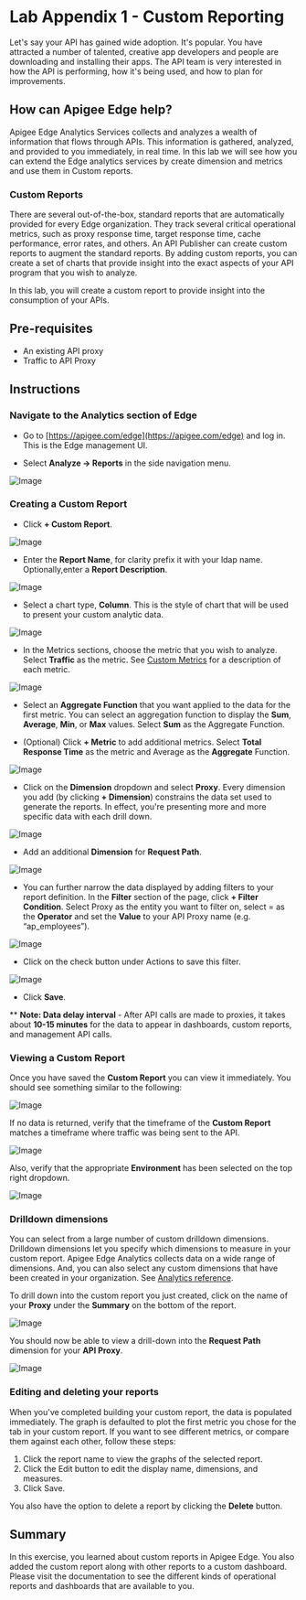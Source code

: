 # Lab Appendix 1 - Custom Reporting

Let's say your API has gained wide adoption. It's popular. You have attracted a number of talented, creative app developers and people are downloading and installing their apps. The API team is very interested in how the API is performing, how it's being used, and how to plan for improvements. 

## How can Apigee Edge help?
Apigee Edge Analytics Services collects and analyzes a wealth of information that flows through APIs. This information is gathered, analyzed, and provided to you immediately, in real time. In this lab we will see how you can extend the Edge analytics services by create dimension and metrics and use them in Custom reports.

### Custom Reports 
There are several out-of-the-box, standard reports that are automatically provided for every Edge organization. They track several critical operational metrics, such as proxy response time, target response time, cache performance, error rates, and others. An API Publisher can create custom reports to augment the standard reports. By adding custom reports, you can create a set of charts that provide insight into the exact aspects of your API program that you wish to analyze.

In this lab, you will create a custom report to provide insight into the consumption of your APIs.

## Pre-requisites
* An existing API proxy
* Traffic to API Proxy

## Instructions

### Navigate to the Analytics section of Edge

* Go to [https://apigee.com/edge](https://apigee.com/edge) and log in. This is the Edge management UI. 

* Select **Analyze → Reports** in the side navigation menu.

![Image](images/lab_appendix1/image00.png) 

### Creating a Custom Report
* Click **+ Custom Report**.

![Image](images/lab_appendix1/image01.png)

* Enter the **Report Name**, for clarity prefix it with your ldap name. Optionally,enter a **Report Description**.

![Image](images/lab_appendix1/image02.png) 

* Select a chart type, **Column**. This is the style of chart that will be used to present your custom analytic data.

![Image](images/lab_appendix1/image03.png)

* In the Metrics sections, choose the metric that you wish to analyze. Select **Traffic** as the metric. See [Custom Metrics](https://docs.google.com/document/d/1T33fq5q5D6z7nmxI7gcKtcIcNvOxbuIv_BO8DWWthis/edit#heading=h.ksg236njnyhd) for a description of each metric.

![Image](images/lab_appendix1/image04.png)

* Select an **Aggregate Function** that you want applied to the data for the first metric. You can select an aggregation function to display the **Sum**, **Average**, **Min**, or **Max** values. Select **Sum** as the Aggregate Function. 

* (Optional) Click **+ Metric** to add additional metrics. Select **Total Response Time** as the metric and Average as the **Aggregate** Function.

![Image](images/lab_appendix1/image05.png)

* Click on the **Dimension** dropdown and select **Proxy**. Every dimension you add (by clicking **+ Dimension**) constrains the data set used to generate the reports. In effect, you're presenting more and more specific data with each drill down. 

![Image](images/lab_appendix1/image06.png) 

* Add an additional **Dimension** for **Request Path**.

![Image](images/lab_appendix1/image07.png)

* You can further narrow the data displayed by adding filters to your report definition. In the **Filter** section of the page, click **+ Filter Condition**. Select Proxy as the entity you want to filter on, select = as the **Operator** and set the **Value** to your API Proxy name (e.g. “ap_employees”).

![Image](images/lab_appendix1/image08.png)

* Click on the check button under Actions to save this filter.

![Image](images/lab_appendix1/image09.png)

* Click **Save**. 

\*\* **Note: Data delay interval** - After API calls are made to proxies, it takes about **10-15 minutes** for the data to appear in dashboards, custom reports, and management API calls.

### Viewing a Custom Report
Once you have saved the **Custom Report** you can view it immediately. You should see something similar to the following:

![Image](images/lab_appendix1/image10.png)

If no data is returned, verify that the timeframe of the **Custom Report** matches a timeframe where traffic was being sent to the API.

![Image](images/lab_appendix1/image11.png)

Also, verify that the appropriate **Environment** has been selected on the top right dropdown.

![Image](images/lab_appendix1/image12.png)

### Drilldown dimensions
You can select from a large number of custom drilldown dimensions. Drilldown dimensions let you specify which dimensions to measure in your custom report. Apigee Edge Analytics collects data on a wide range of dimensions. And, you can also select any custom dimensions that have been created in your organization. See [Analytics reference](http://docs.apigee.com/analytics-services/reference/analytics-reference).

To drill down into the custom report you just created, click on the name of your **Proxy** under the **Summary** on the bottom of the report.

![Image](images/lab_appendix1/image13.png)

You should now be able to view a drill-down into the **Request Path** dimension for your **API Proxy**.

![Image](images/lab_appendix1/image14.png) 

### Editing and deleting your reports
When you've completed building your custom report, the data is populated immediately. The graph is defaulted to plot the first metric you chose for the tab in your custom report. If you want to see different metrics, or compare them against each other, follow these steps:

1. Click the report name to view the graphs of the selected report.
2. Click the Edit button to edit the display name, dimensions, and measures.
3. Click Save.

You also have the option to delete a report by clicking the **Delete** button.

## Summary

In this exercise, you learned about custom reports in Apigee Edge. You also added the custom report along with other reports to a custom dashboard. Please visit the documentation to see the different kinds of operational reports and dashboards that are available to you.